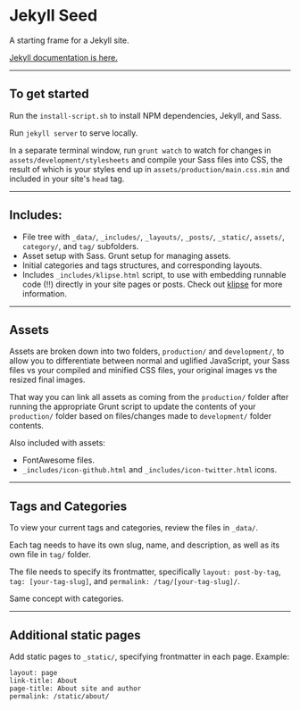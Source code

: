 # Jekyll Seed

A starting frame for a Jekyll site.

[Jekyll documentation is here.](https://jekyllrb.com/)

<hr>

## To get started

Run the `install-script.sh` to install NPM dependencies, Jekyll, and Sass.

Run `jekyll server` to serve locally.

In a separate terminal window, run `grunt watch` to watch for changes in `assets/development/stylesheets` and compile your Sass files into CSS, the result of which is your styles end up in `assets/production/main.css.min` and included in your site's `head` tag.

<hr>

## Includes:

* File tree with `_data/`, `_includes/`, `_layouts/`, `_posts/`, `_static/`, `assets/`, `category/`, and `tag/` subfolders.
* Asset setup with Sass. Grunt setup for managing assets.
* Initial categories and tags structures, and corresponding layouts.
* Includes `_includes/klipse.html` script, to use with embedding runnable code (!!) directly in your site pages or posts. Check out [klipse](https://github.com/viebel/klipse) for more information.

<hr>

## Assets

Assets are broken  down into two folders, `production/` and `development/`, to allow you to differentiate between normal and uglified JavaScript, your Sass files vs your compiled and minified CSS files, your original images vs the resized final images.

That way you can link all assets as coming from the `production/` folder after running the appropriate Grunt script to update the contents of your `production/` folder based on files/changes made to `development/` folder contents.

Also included with assets:
* FontAwesome files.
* `_includes/icon-github.html` and `_includes/icon-twitter.html` icons.

<hr>

## Tags and Categories

To view your current tags and categories, review the files in `_data/`.

Each tag needs to have its own slug, name, and description, as well as its own file in `tag/` folder.

The file needs to specify its frontmatter, specifically `layout: post-by-tag`, `tag: [your-tag-slug]`, and `permalink: /tag/[your-tag-slug]/`.

Same concept with categories.

<hr>

## Additional static pages

Add static pages to `_static/`, specifying frontmatter in each page. Example:

```
layout: page
link-title: About
page-title: About site and author
permalink: /static/about/
```
